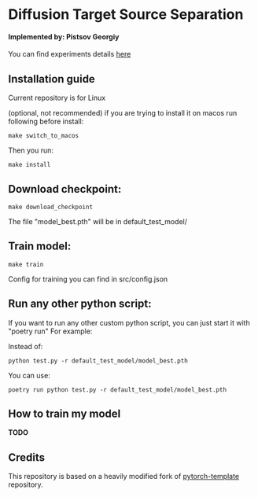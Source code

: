 # Diffusion Target Source Separation

#### Implemented by: Pistsov Georgiy

You can find experiments details [here](https://wandb.ai/goshanice/diffusion_tss_project/overview?workspace=user-goshanice)

## Installation guide

Current repository is for Linux

(optional, not recommended) if you are trying to install it on macos run following before install:
```shell
make switch_to_macos
```

Then you run:

```shell
make install
```


## Download checkpoint:

```shell
make download_checkpoint
```
The file "model_best.pth" will be in default_test_model/

## Train model:

```shell
make train
```
Config for training you can find in src/config.json


## Run any other python script:

If you want to run any other custom python script, you can just start it with "poetry run"
For example:

Instead of:

```shell
python test.py -r default_test_model/model_best.pth
```

You can use:

```shell
poetry run python test.py -r default_test_model/model_best.pth
```

## How to train my model

__TODO__

## Credits

This repository is based on a heavily modified fork
of [pytorch-template](https://github.com/victoresque/pytorch-template) repository.